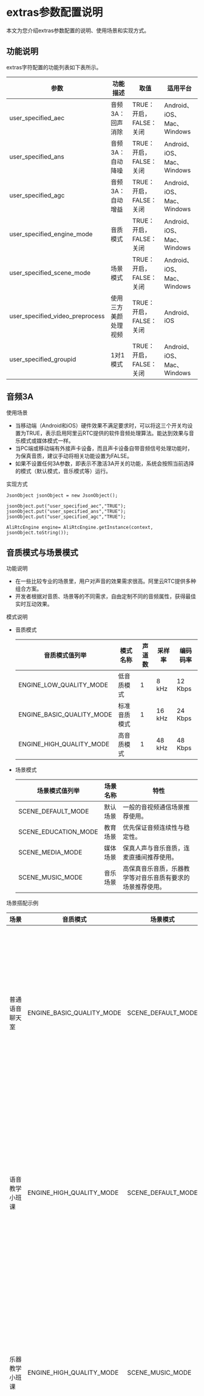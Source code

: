 # extras参数配置说明

本文为您介绍extras参数配置的说明、使用场景和实现方式。

## 功能说明

extras字符配置的功能列表如下表所示。

|参数|功能描述|取值|适用平台|
|--|----|--|----|
|user\_specified\_aec|音频3A：回声消除|TRUE：开启，FALSE：关闭|Android、iOS、Mac、Windows|
|user\_specified\_ans|音频3A：自动降噪|TRUE：开启，FALSE：关闭|Android、iOS、Mac、Windows|
|user\_specified\_agc|音频3A：自动增益|TRUE：开启，FALSE：关闭|Android、iOS、Mac、Windows|
|user\_specified\_engine\_mode|音质模式|TRUE：开启，FALSE：关闭|Android、iOS、Mac、Windows|
|user\_specified\_scene\_mode|场景模式|TRUE：开启，FALSE：关闭|Android、iOS、Mac、Windows|
|user\_specified\_video\_preprocess|使用三方美颜处理视频|TRUE：开启，FALSE：关闭|Android、iOS|
|user\_specified\_groupid|1对1模式|TRUE：开启，FALSE：关闭|Android、iOS、Mac、Windows|

## 音频3A

使用场景

-   当移动端（Android和iOS）硬件效果不满足要求时，可以将这三个开关均设置为TRUE，表示启用阿里云RTC提供的软件音频处理算法。能达到效果与音乐模式或媒体模式一样。
-   当PC端或移动端有外接声卡设备，而且声卡设备自带音频信号处理功能时，为保真音质，建议手动将相关功能设置为FALSE。
-   如果不设置任何3A参数，即表示不激活3A开关的功能，系统会按照当前选择的模式（默认模式，音乐模式等）运行。

实现方式

```
JsonObject jsonObject = new JsonObject();

jsonObject.put("user_specified_aec","TRUE");
jsonObject.put("user_specified_ans","TRUE");
jsonObject.put("user_specified_agc","TRUE");

AliRtcEngine engine= AliRtcEngine.getInstance(context, jsonObject.toString());
```

## 音质模式与场景模式

功能说明

-   在一些比较专业的场景里，用户对声音的效果需求很高。阿里云RTC提供多种组合方案。
-   开发者根据对音质、场景等的不同需求，自由定制不同的音频属性，获得最佳实时互动效果。

模式说明

-   音质模式

    |音质模式值列举|模式名称|声道数|采样率|编码码率|
    |-------|----|---|---|----|
    |ENGINE\_LOW\_QUALITY\_MODE|低音质模式|1|8 kHz|12 Kbps|
    |ENGINE\_BASIC\_QUALITY\_MODE|标准音质模式|1|16 kHz|24 Kbps|
    |ENGINE\_HIGH\_QUALITY\_MODE|高音质模式|1|48 kHz|48 Kbps|

-   场景模式

    |场景模式值列举|场景名称|特性|
    |-------|----|--|
    |SCENE\_DEFAULT\_MODE|默认场景|一般的音视频通信场景推荐使用。|
    |SCENE\_EDUCATION\_MODE|教育场景|优先保证音频连续性与稳定性。|
    |SCENE\_MEDIA\_MODE|媒体场景|保真人声与音乐音质，连麦直播间推荐使用。|
    |SCENE\_MUSIC\_MODE|音乐场景|高保真音乐音质，乐器教学等对音乐音质有要求的场景推荐使用。|


场景搭配示例

|场景|音质模式|场景模式|特性|
|--|----|----|--|
|普通语音聊天室|ENGINE\_BASIC\_QUALITY\_MODE|SCENE\_DEFAULT\_MODE|音质较好，优先保证通话质量，传输流畅。适用于对音质没有极致追求的场景。|
|语音教学小班课|ENGINE\_HIGH\_QUALITY\_MODE|SCENE\_DEFAULT\_MODE|音质高清，优先保证通话质量，传输流畅。适用于对语音音质有极致追求的场景。|
|乐器教学小班课|ENGINE\_HIGH\_QUALITY\_MODE|SCENE\_MUSIC\_MODE|音质高清，优先音乐质量，传输流畅。适用于对音乐音质有极致追求的场景。|
|直播连麦（语聊）|ENGINE\_HIGH\_QUALITY\_MODE|SCENE\_MEDIA\_MODE|传输流畅、音质高清，保证语音质量的同时，兼顾音乐音质。适用于既有语音又有音乐的聊天场景。|
|直播连麦（唱歌）|ENGINE\_HIGH\_QUALITY\_MODE|SCENE\_MUSIC\_MODE|传输流畅、音质高清，优先音乐质量，配合提供的各种音效。适用于唱歌乐器弹奏为主的场景。|
|小型穿戴设备（如电话手表）|ENGINE\_LOW\_QUALITY\_MODE|SCENE\_DEFAULT\_MODE|传输流畅、音质较好，优先保证语音可听可懂，功耗低。|

实现方式

```
JsonObject jsonObject = new JsonObject();
//开启音乐场景下高音质模式
jsonObject.put("user_specified_engine_mode","ENGINE_HIGH_QUALITY_MODE");
jsonObject.put("user_specified_scene_mode","SCENE_MUSIC_MODE");

AliRtcEngine engine= AliRtcEngine.getInstance(context, jsonObject.toString());
```

## 使用三方美颜处理视频

功能说明

-   在接⼊前，我们需要在SDK的实例extra字段中添加开关：user\_specified\_video\_preprocess：TRUE。
-   通常客户集成以后反馈⾃⼰能看到美颜，对⽅看不到，就是因为这个没有设置。

实现方式

```
JsonObject jsonObject = new JsonObject();
jsonObject.put("user_specified_video_preprocess","TRUE");

AliRtcEngine engine= AliRtcEngine.getInstance(context, jsonObject.toString());
```

## 1对1模式

1对1模式自动推流，只推相机大流，不推次要相机流。

场景描述

随着近些年音视频的应用越来越广泛，衍生了多样的在线教育、实时通信等场景。在教育场景下1对1指导更是广泛使用。下面是一些典型的1对1场景。 例如：1对1线上课外辅导、1对1线上语言教学、1对1线上音乐陪练和1对1线上面试等。

实现方式

```
JsonObject jsonObject = new JsonObject();
jsonObject.put("user_specified_groupid","1v1");

AliRtcEngine engine= AliRtcEngine.getInstance(context, jsonObject.toString());
```

